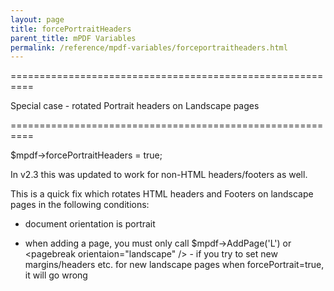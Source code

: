 ```yaml
---
layout: page
title: forcePortraitHeaders
parent_title: mPDF Variables
permalink: /reference/mpdf-variables/forceportraitheaders.html
---
```


<div id="bpmbook" class="bpmbook" style="direction:ltr;">
<div class="topic_user_field">
<div id="U0">
<p>==========================================================

Special case - rotated Portrait headers on Landscape pages

==========================================================

$mpdf-&gt;forcePortraitHeaders = true;</p>

<div class="alert alert-info" role="alert">In v2.3 this was updated to work for non-HTML headers/footers as well.</div>
<p>This is a quick fix which rotates HTML headers and Footers on landscape pages in the following conditions:

- document orientation is portrait

- when adding a page, you must only call $mpdf-&gt;AddPage('L') or &lt;pagebreak orientaion="landscape" /&gt; - if you try to set new margins/headers etc. for new landscape pages when forcePortrait=true, it will go wrong</p>
</div>
</div>

